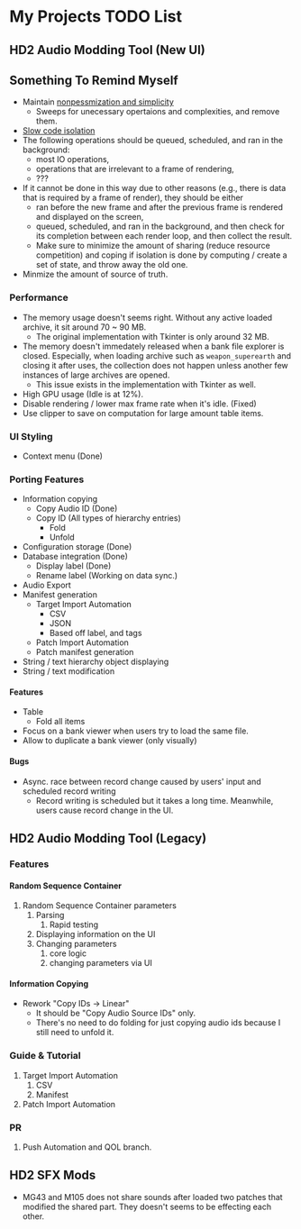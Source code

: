 # My Projects TODO List

## HD2 Audio Modding Tool (New UI)

## Something To Remind Myself

- Maintain [nonpessmization and simplicity](https://youtu.be/pgoetgxecw8?t=372)
  - Sweeps for unecessary opertaions and complexities, and remove them.
- [Slow code isolation](https://youtu.be/lStYLF6Us_Q?si=fy9ePITN6oMy6dvF)
- The following operations should be queued, scheduled, and ran in the background:
  - most IO operations,
  - operations that are irrelevant to a frame of rendering,
  - ???
- If it cannot be done in this way due to other reasons (e.g., there is data that is required
 by a frame of render), they should be either
  - ran before the new frame and after the previous frame is rendered and displayed
  on the screen,
  - queued, scheduled, and ran in the background, and then check for its completion between each
   render loop, and then collect the result.
  - Make sure to minimize the amount of sharing (reduce resource competition) and coping if isolation
   is done by computing / create a set of state, and throw away the old one.
- Minmize the amount of source of truth.

### Performance

- The memory usage doesn't seems right. Without any active loaded archive, it sit around 70 ~ 90 MB.
  - The original implementation with Tkinter is only around 32 MB.
- The memory doesn't immedately released when a bank file explorer is closed. Especially, when loading
archive such as `weapon_superearth` and closing it after uses, the collection does not happen unless
another few instances of large archives are opened.
  - This issue exists in the implementation with Tkinter as well.
- High GPU usage (Idle is at 12%).
- Disable rendering / lower max frame rate when it's idle. (Fixed)
- Use clipper to save on computation for large amount table items.

### UI Styling

- Context menu (Done)

### Porting Features

- Information copying
  - Copy Audio ID (Done)
  - Copy ID (All types of hierarchy entries)
    - Fold
    - Unfold   
- Configuration storage (Done)
- Database integration (Done)
  - Display label (Done)
  - Rename label (Working on data sync.)
- Audio Export
- Manifest generation
  - Target Import Automation
    - CSV
    - JSON
    - Based off label, and tags
  - Patch Import Automation
  - Patch manifest generation
- String / text hierarchy object displaying
- String / text modification

#### Features

- Table
  - Fold all items
- Focus on a bank viewer when users try to load the same file.
- Allow to duplicate a bank viewer (only visually)

#### Bugs

- Async. race between record change caused by users' input and scheduled record writing
  - Record writing is scheduled but it takes a long time. Meanwhile, users cause record
  change in the UI.

## HD2 Audio Modding Tool (Legacy)

### Features

#### Random Sequence Container

1. Random Sequence Container parameters
    1. Parsing
        1. Rapid testing
    2. Displaying information on the UI
    3. Changing parameters
        1. core logic 
        2. changing parameters via UI

#### Information Copying

- Rework "Copy IDs -> Linear"
    - It should be "Copy Audio Source IDs" only.
    - There's no need to do folding for just copying audio ids because I still need to unfold it.

### Guide & Tutorial

1. Target Import Automation
    1. CSV
    2. Manifest
2. Patch Import Automation

### PR

1. Push Automation and QOL branch.

## HD2 SFX Mods

- MG43 and M105 does not share sounds after loaded two patches that modified the shared part. They doesn't seems to be effecting each other.
